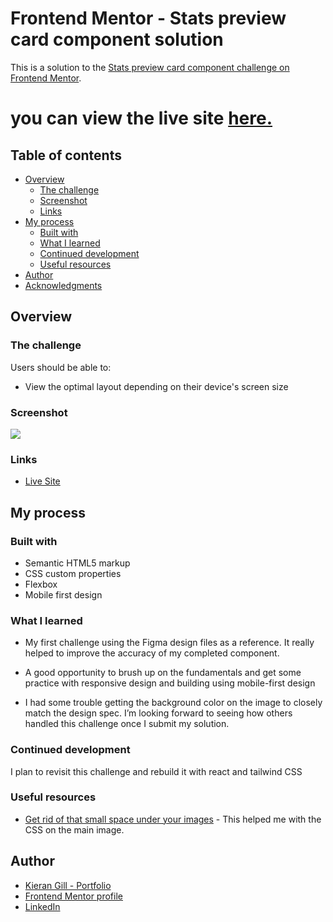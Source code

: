 # Frontend Mentor - Stats preview card component solution

This is a solution to the [Stats preview card component challenge on Frontend Mentor](https://www.frontendmentor.io/challenges/stats-preview-card-component-8JqbgoU62).

# you can view the live site [here.](https://kieranwebdev.github.io/FEMentors-preview-card-project/)

## Table of contents

- [Overview](#overview)
  - [The challenge](#the-challenge)
  - [Screenshot](#screenshot)
  - [Links](#links)
- [My process](#my-process)
  - [Built with](#built-with)
  - [What I learned](#what-i-learned)
  - [Continued development](#continued-development)
  - [Useful resources](#useful-resources)
- [Author](#author)
- [Acknowledgments](#acknowledgments)

## Overview

### The challenge

Users should be able to:

- View the optimal layout depending on their device's screen size

### Screenshot

![](./images/2022-11-09%2013_41_00-Frontend%20Mentor%20_%20Stats%20preview%20card%20component.png)

### Links

- [Live Site](https://kieranwebdev.github.io/FEMentors-preview-card-project/)

## My process

### Built with

- Semantic HTML5 markup
- CSS custom properties
- Flexbox
- Mobile first design

### What I learned

- My first challenge using the Figma design files as a reference. It really helped to improve the accuracy of my completed component.

- A good opportunity to brush up on the fundamentals and get some practice with responsive design and building using mobile-first design

- I had some trouble getting the background color on the image to closely match the design spec. I’m looking forward to seeing how others handled this challenge once I submit my solution.

### Continued development

I plan to revisit this challenge and rebuild it with react and tailwind CSS

### Useful resources

- [Get rid of that small space under your images](https://www.youtube.com/watch?v=plOl7TNc89A&t=244s) - This helped me with the CSS on the main image.

## Author

- [Kieran Gill - Portfolio ](https://kieran-gill-portfolio.netlify.app/)
- [Frontend Mentor profile](hhttps://www.frontendmentor.io/profile/KieranWebDev)
- [LinkedIn](www.linkedin.com/in/kieran-gill)
